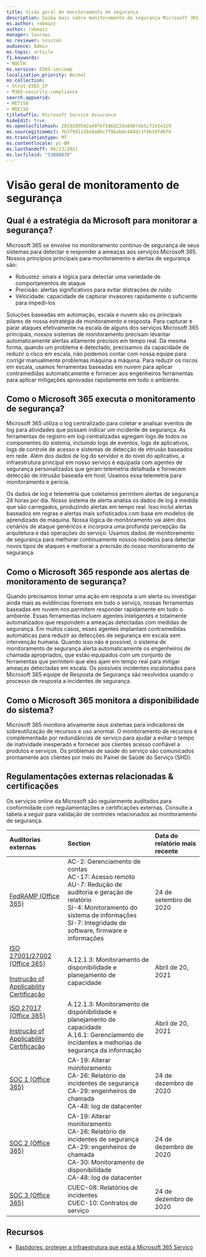 ```yaml
---
title: Visão geral de monitoramento de segurança
description: Saiba mais sobre monitoramento de segurança Microsoft 365
ms.author: robmazz
author: robmazz
manager: laurawi
ms.reviewer: sosstah
audience: Admin
ms.topic: article
f1.keywords:
- NOCSH
ms.service: O365-seccomp
localization_priority: Normal
ms.collection:
- Strat_O365_IP
- M365-security-compliance
search.appverid:
- MET150
- MOE150
titleSuffix: Microsoft Service Assurance
hideEdit: true
ms.openlocfilehash: 2019289542a49f6f586d22da8907eb5c7143e329
ms.sourcegitcommit: fb379d1110a9a86c7f9bab8c484dc3f4b3dfd6f0
ms.translationtype: MT
ms.contentlocale: pt-BR
ms.lasthandoff: 06/23/2021
ms.locfileid: "53088870"
---
```

# <a name="security-monitoring-overview"></a>Visão geral de monitoramento de segurança

## <a name="what-is-microsofts-strategy-for-monitoring-security"></a>Qual é a estratégia da Microsoft para monitorar a segurança?

Microsoft 365 se envolve no monitoramento contínuo de segurança de seus sistemas para detectar e responder a ameaças aos serviços Microsoft 365. Nossos princípios principais para monitoramento e alertas de segurança são:

- Robustez: sinais e lógica para detectar uma variedade de comportamentos de ataque
- Precisão: alertas significativos para evitar distrações de ruído
- Velocidade: capacidade de capturar invasores rapidamente o suficiente para impedi-los

Soluções baseadas em automação, escala e nuvem são os principais pilares de nossa estratégia de monitoramento e resposta. Para capturar e parar ataques efetivamente na escala de alguns dos serviços Microsoft 365 principais, nossos sistemas de monitoramento precisam levantar automaticamente alertas altamente precisos em tempo real. Da mesma forma, quando um problema é detectado, precisamos da capacidade de reduzir o risco em escala, não podemos contar com nossa equipe para corrigir manualmente problemas máquina a máquina. Para reduzir os riscos em escala, usamos ferramentas baseadas em nuvem para aplicar contramedidas automaticamente e fornecer aos engenheiros ferramentas para aplicar mitigações aprovadas rapidamente em todo o ambiente.

## <a name="how-does-microsoft-365-perform-security-monitoring"></a>Como o Microsoft 365 executa o monitoramento de segurança?

Microsoft 365 utiliza o log centralizado para coletar e analisar eventos de log para atividades que possam indicar um incidente de segurança. As ferramentas de registro em log centralizadas agregam logs de todos os componentes do sistema, incluindo logs de eventos, logs de aplicativos, logs de controle de acesso e sistemas de detecção de intrusão baseados em rede. Além dos dados de log do servidor e do nível do aplicativo, a infraestrutura principal em nosso serviço é equipada com agentes de segurança personalizados que geram telemetria detalhada e fornecem detecção de intrusão baseada em host. Usamos essa telemetria para monitoramento e perícia.

Os dados de log e telemetria que coletamos permitem alertas de segurança 24 horas por dia. Nosso sistema de alerta analisa os dados de log à medida que são carregados, produzindo alertas em tempo real. Isso inclui alertas baseados em regras e alertas mais sofisticados com base em modelos de aprendizado de máquina. Nossa lógica de monitoramento vai além dos cenários de ataque genéricos e incorpora uma profunda percepção da arquitetura e das operações do serviço. Usamos dados de monitoramento de segurança para melhorar continuamente nossos modelos para detectar novos tipos de ataques e melhorar a precisão do nosso monitoramento de segurança.

## <a name="how-does-microsoft-365-respond-to-security-monitoring-alerts"></a>Como o Microsoft 365 responde aos alertas de monitoramento de segurança?

Quando precisamos tomar uma ação em resposta a um alerta ou investigar ainda mais as evidências forenses em todo o serviço, nossas ferramentas baseadas em nuvem nos permitem responder rapidamente em todo o ambiente. Essas ferramentas incluem agentes inteligentes e totalmente automatizados que respondem a ameaças detectadas com medidas de segurança. Em muitos casos, esses agentes implantam contramedidas automáticas para reduzir as detecções de segurança em escala sem intervenção humana. Quando isso não é possível, o sistema de monitoramento de segurança alerta automaticamente os engenheiros de chamada apropriados, que estão equipados com um conjunto de ferramentas que permitem que eles ajam em tempo real para mitigar ameaças detectadas em escala. Os possíveis incidentes escalonados para Microsoft 365 equipe de Resposta de Segurança são resolvidos usando o processo de resposta a incidentes de segurança.

## <a name="how-does-microsoft-365-monitor-system-availability"></a>Como o Microsoft 365 monitora a disponibilidade do sistema?

Microsoft 365 monitora ativamente seus sistemas para indicadores de sobreutilização de recursos e uso anormal. O monitoramento de recursos é complementado por redundâncias de serviço para ajudar a evitar o tempo de inatividade inesperado e fornecer aos clientes acesso confiável a produtos e serviços. Os problemas de saúde do serviço são comunicados prontamente aos clientes por meio do Painel de Saúde do Serviço (SHD).

## <a name="related-external-regulations--certifications"></a>Regulamentações externas relacionadas & certificações

Os serviços online da Microsoft são regularmente auditados para conformidade com regulamentações e certificações externas. Consulte a tabela a seguir para validação de controles relacionados ao monitoramento de segurança.

| **Auditorias externas** | **Section** | **Data do relatório mais recente** |
|:--------|:--------|:------|
| [FedRAMP (Office 365)](https://compliance.microsoft.com/compliancemanager) | AC-2: Gerenciamento de contas <br> AC-17: Acesso remoto <br> AU-7: Redução de auditoria e geração de relatório <br> SI-4: Monitoramento do sistema de informações <br> SI-7: Integridade de software, firmware e informações <br> | 24 de setembro de 2020 |
| [ISO 27001/27002 (Office 365)](https://servicetrust.microsoft.com/ViewPage/MSComplianceGuideV3?command=Download&downloadType=Document&downloadId=8d625374-4f2d-49f8-9d37-a4281ba98222&tab=7027ead0-3d6b-11e9-b9e1-290b1eb4cdeb&docTab=7027ead0-3d6b-11e9-b9e1-290b1eb4cdeb_ISO_Reports) <br> <br> [Instrução of Applicability](https://servicetrust.microsoft.com/ViewPage/MSComplianceGuideV3?command=Download&downloadType=Document&downloadId=c0df4ce8-c77e-4183-84eb-c8688470d8b1&tab=7027ead0-3d6b-11e9-b9e1-290b1eb4cdeb&docTab=7027ead0-3d6b-11e9-b9e1-290b1eb4cdeb_ISO_Reports) <br> [Certificação](https://servicetrust.microsoft.com/ViewPage/MSComplianceGuideV3?command=Download&downloadType=Document&downloadId=70de0999-5451-43a3-9ef4-761e8fbfb1a3&tab=7027ead0-3d6b-11e9-b9e1-290b1eb4cdeb&docTab=7027ead0-3d6b-11e9-b9e1-290b1eb4cdeb_ISO_Reports) | A.12.1.3: Monitoramento de disponibilidade e planejamento de capacidade | Abril de 20, 2021 |
| [ISO 27017 (Office 365)](https://servicetrust.microsoft.com/ViewPage/MSComplianceGuideV3?command=Download&downloadType=Document&downloadId=8d625374-4f2d-49f8-9d37-a4281ba98222&tab=7027ead0-3d6b-11e9-b9e1-290b1eb4cdeb&docTab=7027ead0-3d6b-11e9-b9e1-290b1eb4cdeb_ISO_Reports) <br><br> [Instrução of Applicability](https://servicetrust.microsoft.com/ViewPage/MSComplianceGuideV3?command=Download&downloadType=Document&downloadId=c0df4ce8-c77e-4183-84eb-c8688470d8b1&tab=7027ead0-3d6b-11e9-b9e1-290b1eb4cdeb&docTab=7027ead0-3d6b-11e9-b9e1-290b1eb4cdeb_ISO_Reports) <br> [Certificação](https://servicetrust.microsoft.com/ViewPage/MSComplianceGuideV3?command=Download&downloadType=Document&downloadId=70de0999-5451-43a3-9ef4-761e8fbfb1a3&tab=7027ead0-3d6b-11e9-b9e1-290b1eb4cdeb&docTab=7027ead0-3d6b-11e9-b9e1-290b1eb4cdeb_ISO_Reports) | A.12.1.3: Monitoramento de disponibilidade e planejamento de capacidade <br> A.16.1: Gerenciamento de incidentes e melhorias de segurança da informação | Abril de 20, 2021 |
| [SOC 1 (Office 365)](https://servicetrust.microsoft.com/ViewPage/MSComplianceGuideV3?command=Download&downloadType=Document&downloadId=90df3f9c-3aaf-4dbf-99d0-ca9f2991721b&tab=7027ead0-3d6b-11e9-b9e1-290b1eb4cdeb&docTab=7027ead0-3d6b-11e9-b9e1-290b1eb4cdeb_SOC_%2F_SSAE_16_Reports) | CA-19: Alterar monitoramento <br> CA-26: Relatório de incidentes de segurança <br> CA-29: engenheiros de chamada <br> CA-48: log de datacenter | 24 de dezembro de 2020 |
| [SOC 2 (Office 365)](https://servicetrust.microsoft.com/ViewPage/MSComplianceGuideV3?command=Download&downloadType=Document&downloadId=a73c1738-7892-42b7-acd3-87b6371c53f6&tab=7027ead0-3d6b-11e9-b9e1-290b1eb4cdeb&docTab=7027ead0-3d6b-11e9-b9e1-290b1eb4cdeb_SOC_%2F_SSAE_16_Reports) | CA-19: Alterar monitoramento <br> CA-26: Relatório de incidentes de segurança <br> CA-29: engenheiros de chamada <br> CA-30: Monitoramento de disponibilidade <br> CA-48: log de datacenter | 24 de dezembro de 2020 |
| [SOC 3 (Office 365)](https://servicetrust.microsoft.com/ViewPage/MSComplianceGuideV3?command=Download&downloadType=Document&downloadId=274054e5-4968-48d2-bf94-9a8eda5d7a93&tab=7027ead0-3d6b-11e9-b9e1-290b1eb4cdeb&docTab=7027ead0-3d6b-11e9-b9e1-290b1eb4cdeb_SOC_%2F_SSAE_16_Reports) | CUEC-08: Relatórios de incidentes <br> CUEC-10: Contratos de serviço | 24 de dezembro de 2020 |

## <a name="resources"></a>Recursos

- [Bastidores: proteger a infraestrutura que está a Microsoft 365 Serviço](https://download.microsoft.com/download/c/4/5/c45b197e-f0d9-4f40-bd5f-ed8fc7d0cd8c/M365DCSecurityIntro_Whitepaper.pdf)

